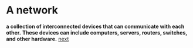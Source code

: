 # A network 
**a collection of interconnected devices that can communicate with each other.**
**These devices can include computers, servers, routers, switches, and other hardware.**
[next](https://github.com/ROT101/learn_something/blob/main/networking/2.types_of_networks.md)
